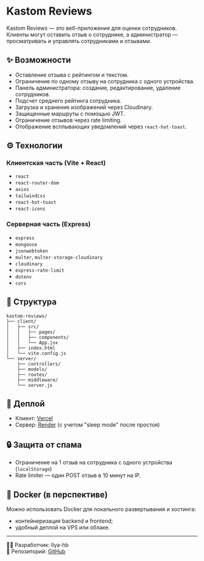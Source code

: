 
# Kastom Reviews

Kastom Reviews — это веб-приложение для оценки сотрудников. Клиенты могут оставить отзыв о сотруднике, а администратор — просматривать и управлять сотрудниками и отзывами.

## ✨ Возможности

- Оставление отзыва с рейтингом и текстом.
- Ограничение по одному отзыву на сотрудника с одного устройства.
- Панель администратора: создание, редактирование, удаление сотрудников.
- Подсчет среднего рейтинга сотрудника.
- Загрузка и хранение изображений через Cloudinary.
- Защищенные маршруты с помощью JWT.
- Ограничение отзывов через rate limiting.
- Отображение всплывающих уведомлений через `react-hot-toast`.

## ⚙️ Технологии

### Клиентская часть (Vite + React)

- `react`
- `react-router-dom`
- `axios`
- `tailwindcss`
- `react-hot-toast`
- `react-icons`

### Серверная часть (Express)

- `express`
- `mongoose`
- `jsonwebtoken`
- `multer`, `multer-storage-cloudinary`
- `cloudinary`
- `express-rate-limit`
- `dotenv`
- `cors`

## 📁 Структура

```
kastom-reviews/
├── client/
│   ├── src/
│   │   ├── pages/
│   │   ├── components/
│   │   └── App.jsx
│   ├── index.html
│   └── vite.config.js
└── server/
    ├── controllers/
    ├── models/
    ├── routes/
    ├── middleware/
    └── server.js
```

## 🚀 Деплой

- Клиент: [Vercel](https://vercel.com/)
- Сервер: [Render](https://render.com/) (с учетом "sleep mode" после простоя)

## 🔒 Защита от спама

- Ограничение на 1 отзыв на сотрудника с одного устройства (`localStorage`)
- Rate limiter — один POST отзыв в 10 минут на IP.

## 🐳 Docker (в перспективе)

Можно использовать Docker для локального развертывания и хостинга:
- контейнеризация backend и frontend;
- удобный деплой на VPS или облаке.

---

🧑‍💻 Разработчик: Ilya-hb  
📁 Репозиторий: [GitHub](https://github.com/Ilya-hb/kastom-reviews)
